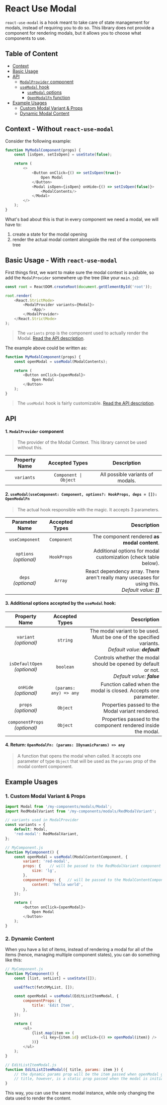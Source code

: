 # React Use Modal
`react-use-modal` is a hook meant to take care of state management for modals, instead of requiring you to do so. This library does not provide a component for rendering modals, but it allows you to choose what components to use.

## Table of Content
* [Context](#context---without-react-use-modal)
* [Basic Usage](#basic-usage---with-react-use-modal)
* [API](#api)
    * [`ModalProvider` component](#1-modalprovider-component)
    * [`useModal` hook](#2-usemodalusecomponent-component-options-hookprops-deps---openmodalfn)
        * [`useModal` options](#3-additional-options-accepted-by-the-usemodal-hook)
        * [`OpenModalFn` function](#4-return-openmodalfn-params-idynamicparams--any)
* [Example Usages](#example-usages)
    * [Custom Modal Variant & Props](#1-custom-modal-variant--props)
    * [Dynamic Modal Content](#2-dynamic-content)
## Context - Without `react-use-modal`

Consider the following example:
```js
function MyModalComponent(props) {
    const [isOpen, setIsOpen] = useState(false);

    return (
        <>
            <Button onClick={() => setIsOpen(true)}>
                Open Modal
            </Button>
            <Modal isOpen={isOpen} onHide={() => setIsOpen(false)}>
                <ModalContents/>
            </Modal>
        </>
    );
}
```

What's bad about this is that in every component we need a modal, we will have to:
1. create a state for the modal opening
2. render the actual modal content alongside the rest of the components tree

## Basic Usage - With `react-use-modal`

First things first, we want to make sure the modal context is available, so add the `ModalProvider` somewhere up the tree (like your `main.js`):
```js
const root = ReactDOM.createRoot(document.getElementById('root'));

root.render(
    <React.StrictMode>
        <ModalProvider variants={Modal}>
            <App/>
        </ModalProvider>
    </React.StrictMode>
);
```
> The `variants` prop is the component used to actually render the Modal. [Read the API description](#1-modalprovider-component).

The example above could be written as:
```js
function MyModalComponent(props) {
    const openModal = useModal(ModalContents);

    return (
        <Button onClick={openModal}>
            Open Modal
        </Button>
    );
}
```
> The `useModal` hook is fairly customizable. [Read the API description](#2-usemodalusecomponent-component-options-hookprops-deps---openmodalfn).

## API

#### 1. `ModalProvider` component
> The provider of the Modal Context. This library cannot be used without this.

| **Property Name** | **Accepted Types** | **Description** |
| :---------------: | :----------------: | :-------------: |
| `variants` | `Component \| Object` | All possible variants of modals. |

#### 2. `useModal(useComponent: Component, options?: HookProps, deps = []): OpenModalFn`
> The actual hook responsible with the magic. It accepts 3 parameters.

| **Parameter Name** | **Accepted Types** | **Description** |
| :---------------: | :----------------: | --------------: |
| `useComponent` | `Component` | The component rendered **as modal content**. |
| `options`<br>_(optional)_ | `HookProps` | Additional options for modal customization (check table below). |
| `deps`<br>_(optional)_ | `Array` | React dependency array. There aren't really many usecases for using this.<br>_Default value: **[]**_|

#### 3. Additional options accepted by the `useModal` hook:

| **Property Name** | **Accepted Types** | **Description** |
| :---------------: | :----------------: | --------------: |
| `variant`<br>_(optional)_ | `string` | The modal variant to be used. Must be one of the specified variants.<br>_Default value: **default**_ |
| `isDefaultOpen`<br>_(optional)_ | `boolean` | Controls whether the modal should be opened by default or not.<br>_Default value: **false**_ |
| `onHide`<br>_(optional)_ | `(params: any) => any` | Function called when the modal is closed. Accepts one parameter. |
| `props`<br>_(optional)_ | `Object` | Properties passed to the Modal variant rendered. |
| `componentProps`<br>_(optional)_ | `Object` | Properties passed to the component rendered inside the modal. |

#### 4. Return: `OpenModalFn: (params: IDynamicParams) => any`
> A function that opens the modal when called. It accepts one parameter of type `Object` that will be used as the `params` prop of the modal content component.

## Example Usages

### 1. Custom Modal Variant & Props
```js
import Modal from '/my-components/modals/Modal';
import RedModalVariant from '/my-components/modals/RedModalVariant';

// variants used in ModalProvider
const variants = {
    default: Modal,
    'red-modal': RedModalVariant,
};

// MyComponent.js
function MyComponent() {
    const openModal = useModal(ModalContentComponent, {
        variant: 'red-modal',
        props: {    // will be passed to the RedModalVariant component
            size: 'lg',     
        },
        componentProps: {   // will be passed to the ModalContentComponent
            content: 'hello world',     
        },
    });

    return (
        <button onClick={openModal}>
            Open Modal
        </button>
    );
}
```

### 2. Dynamic Content

When you have a list of items, instead of rendering a modal for all of the items (hence, managing multiple component states), you can do something like this:

```js
// MyComponent.js
function MyComponent() {
    const [list, setList] = useState([]);

    useEffect(fetchMyList, []);

    const openModal = useModal(EditListItemModal, {
        componentProps: {
            title: 'Edit Item',
        },
    });

    return (
        <ul>
            {list.map(item => (
                <li key={item.id} onClick={() => openModal(item)} />
            ))}
        </ul>
    );
}

// EditListItemModal.js
function EditListItemModal({ title, params: item }) {
    // the dynamic params prop will be the item passed when openModal got called
    // title, however, is a static prop passed when the modal is initialized
}
```

This way, you can use the same modal instance, while only changing the data used to render the content.